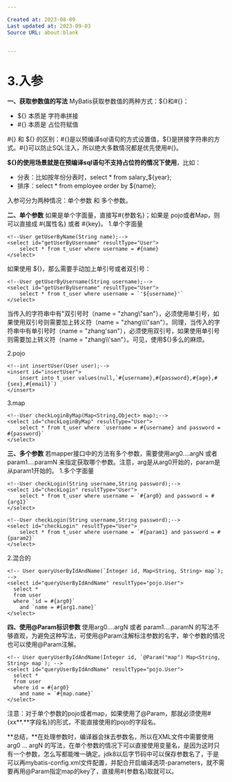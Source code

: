 ```yaml
---

Created at: 2023-08-09
Last updated at: 2023-09-03
Source URL: about:blank


---
```


# 3.入参


**一、获取参数值的写法**
MyBatis获取参数值的两种方式：${}和#{}：

* ${} 本质是 字符串拼接
* #{} 本质是 占位符赋值

#{} 和 ${} 的区别：#{}是以预编译sql语句的方式设置值，${}是拼接字符串的方式。#{}可以防止SQL注入，所以绝大多数情况都是优先使用#{}。

**${}的使用场景就是在预编译sql语句不支持占位符的情况下使用**，比如：

* 分表：比如按年份分表时，select \* from salary\_${year};
* 排序：select \* from employee order by ${name};

入参可分为两种情况：单个参数 和 多个参数。

**二、单个参数**
如果是单个字面量，直接写#{参数名}；如果是 pojo或者Map，则可以直接成 #{属性名} 或者 #{key}。
1.单个字面量
```
<!--User getUserByName(String name);-->
<select id="getUserByUsername" resultType="User">
    select * from t_user where username = #{name}
</select>
```

如果使用 ${}，那么需要手动加上单引号或者双引号：
```
<!--User getUserByUsername(String username);-->
<select id="getUserByUsername" resultType="User">  
    select * from t_user where username = `'${username}'` 
</select>
```
当传入的字符串中有"双引号时（name = "zhang\\"san"），必须使用单引号，如果使用双引号则需要加上转义符（name = "zhang\\\\\\"san"）。同理，当传入的字符串中有单引号时（name = "zhang'san"），必须使用双引号，如果使用单引号则需要加上转义符（name = "zhang\\\\'san"）。可见，使用${}多么的麻烦。

2.pojo
```
<!--int insertUser(User user);-->
<insert id="insertUser">
    insert into t_user values(null,`#{username},#{password},#{age},#{sex},#{email}`)
</insert>
```

3.map
```
<!--User checkLoginByMap(Map<String,Object> map);-->
<select id="checkLoginByMap" resultType="User">
    select * from t_user where `username = #{username} and password = #{password}`
</select>
```

**三、多个参数**
若mapper接口中的方法有多个参数，需要使用arg0....argN 或者 param1....paramN 来指定获取哪个参数。注意，arg是从arg0开始的，param是从param1开始的。
1.多个字面量
```
<!--User checkLogin(String username,String password);-->
<select id="checkLogin" resultType="User">  
    select * from t_user where username = `#{arg0} and password = #{arg1}` 
</select>
```
```
<!--User checkLogin(String username,String password);-->
<select id="checkLogin" resultType="User">
    select * from t_user where username = `#{param1} and password = #{param2}`
</select>
```

2.混合的
```
<!-- User queryUserByIdAndName(`Integer id, Map<String, String> map`); -->
<select id="queryUserByIdAndName" resultType="pojo.User">
  select *
  from user
  where `id = #{arg0}`
    and `name = #{arg1.name}`
</select>
```

**四、使用@Param标识参数**
使用arg0....argN 或者 param1....paramN 的写法不够直观，为避免这种写法，可使用@Param注解标注参数的名字，单个参数的情况也可以使用@Param注解。
```
<!-- User queryUserByIdAndName(Integer id, `@Param("map") Map<String, String> map`); -->
<select id="queryUserByIdAndName" resultType="pojo.User">
  select *
  from user
  where id = #{arg0}
    and name = `#{map.name}`
</select>
```
注意：对于单个参数的pojo或者map，如果使用了@Param，那就必须使用#{xx**.**字段名}的形式，不能直接使用的pojo的字段名。

**总结，**在处理参数时，编译器会抹去参数名，所以在XML文件中需要使用 arg0 ... argN 的写法，在单个参数的情况下可以直接使用变量名，是因为这时只有一个参数，怎么写都能唯一确定。jdk8以后字节码中可以保存参数名了，于是可以再mybatis-config.xml文件配置<setting name="useActualParamName" value="true"/>，并配合开启编译选项-parameters，就不需要再用@Param指定map的key了，直接用#{参数名}取就可以。

